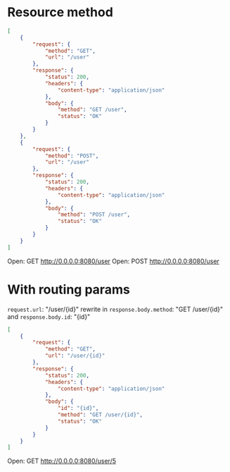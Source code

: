 # Resource method

```json
[
    {
        "request": {
            "method": "GET",
            "url": "/user"
        },
        "response": {
            "status": 200,
            "headers": {
                "content-type": "application/json"
            },
            "body": {
                "method": "GET /user",
                "status": "OK"
            }
        }
    },
    {
        "request": {
            "method": "POST",
            "url": "/user"
        },
        "response": {
            "status": 200,
            "headers": {
                "content-type": "application/json"
            },
            "body": {
                "method": "POST /user",
                "status": "OK"
            }
        }
    }
]
```

Open: GET http://0.0.0.0:8080/user
Open: POST http://0.0.0.0:8080/user

# With routing params

`request.url`: "/user/{id}" rewrite in `response.body.method`: "GET /user/{id}" and `response.body.id`: "{id}"

```json
[
    {
        "request": {
            "method": "GET",
            "url": "/user/{id}"
        },
        "response": {
            "status": 200,
            "headers": {
                "content-type": "application/json"
            },
            "body": {
                "id": "{id}",
                "method": "GET /user/{id}",
                "status": "OK"
            }
        }
    }
]
```

Open: GET http://0.0.0.0:8080/user/5